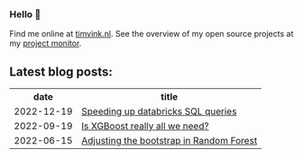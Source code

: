 ### Hello 👋

Find me online at [timvink.nl](https://www.timvink.nl). See the overview of my open source projects at my [project monitor](https://timvink.github.io/project-monitor/).

## Latest blog posts:

<table style="width:100%">
  <tr>
    <th>date</th>
    <th>title</th>
  </tr>
<!-- BLOG-POST-LIST:START -->
<tr><td>2022-12-19</td><td><a href="https://timvink.nl/blog/databricks-query-speed/">Speeding up databricks SQL queries</a></td></tr>
<tr><td>2022-09-19</td><td><a href="https://timvink.nl/blog/is-xgboost-all-we-need/">Is XGBoost really all we need?</a></td></tr>
<tr><td>2022-06-15</td><td><a href="https://timvink.nl/blog/post-balanced-trees/">Adjusting the bootstrap in Random Forest</a></td></tr>

<!-- BLOG-POST-LIST:END -->
</table>
